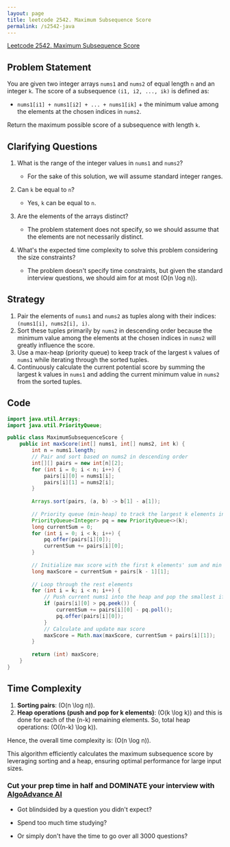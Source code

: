```yaml
---
layout: page
title: leetcode 2542. Maximum Subsequence Score
permalink: /s2542-java
---
```

[Leetcode 2542. Maximum Subsequence Score](https://algoadvance.github.io/algoadvance/l2542)
## Problem Statement

You are given two integer arrays `nums1` and `nums2` of equal length `n` and an integer `k`. The score of a subsequence `(i1, i2, ..., ik)` is defined as:

- `nums1[i1] + nums1[i2] + ... + nums1[ik]` + the minimum value among the elements at the chosen indices in `nums2`.

Return the maximum possible score of a subsequence with length `k`.

## Clarifying Questions

1. What is the range of the integer values in `nums1` and `nums2`?
   - For the sake of this solution, we will assume standard integer ranges.

2. Can `k` be equal to `n`?
   - Yes, `k` can be equal to `n`.

3. Are the elements of the arrays distinct?
   - The problem statement does not specify, so we should assume that the elements are not necessarily distinct.

4. What's the expected time complexity to solve this problem considering the size constraints?
   - The problem doesn't specify time constraints, but given the standard interview questions, we should aim for at most \(O(n \log n)\).

## Strategy

1. Pair the elements of `nums1` and `nums2` as tuples along with their indices: `(nums1[i], nums2[i], i)`.
2. Sort these tuples primarily by `nums2` in descending order because the minimum value among the elements at the chosen indices in `nums2` will greatly influence the score.
3. Use a max-heap (priority queue) to keep track of the largest `k` values of `nums1` while iterating through the sorted tuples.
4. Continuously calculate the current potential score by summing the largest k values in `nums1` and adding the current minimum value in `nums2` from the sorted tuples.

## Code

```java
import java.util.Arrays;
import java.util.PriorityQueue;

public class MaximumSubsequenceScore {
    public int maxScore(int[] nums1, int[] nums2, int k) {
        int n = nums1.length;
        // Pair and sort based on nums2 in descending order
        int[][] pairs = new int[n][2];
        for (int i = 0; i < n; i++) {
            pairs[i][0] = nums1[i];
            pairs[i][1] = nums2[i];
        }
        
        Arrays.sort(pairs, (a, b) -> b[1] - a[1]);
        
        // Priority queue (min-heap) to track the largest k elements in nums1
        PriorityQueue<Integer> pq = new PriorityQueue<>(k);
        long currentSum = 0;
        for (int i = 0; i < k; i++) {
            pq.offer(pairs[i][0]);
            currentSum += pairs[i][0];
        }
        
        // Initialize max score with the first k elements' sum and min value of nums2
        long maxScore = currentSum + pairs[k - 1][1];
        
        // Loop through the rest elements
        for (int i = k; i < n; i++) {
            // Push current nums1 into the heap and pop the smallest if heap is full
            if (pairs[i][0] > pq.peek()) {
                currentSum += pairs[i][0] - pq.poll();
                pq.offer(pairs[i][0]);
            }
            // Calculate and update max score
            maxScore = Math.max(maxScore, currentSum + pairs[i][1]);
        }
        
        return (int) maxScore;
    }
}
```

## Time Complexity

1. **Sorting pairs**: \(O(n \log n)\).
2. **Heap operations (push and pop for k elements)**: \(O(k \log k)\) and this is done for each of the \(n-k\) remaining elements. So, total heap operations: \(O((n-k) \log k)\).

Hence, the overall time complexity is: \(O(n \log n)\).

This algorithm efficiently calculates the maximum subsequence score by leveraging sorting and a heap, ensuring optimal performance for large input sizes.


### Cut your prep time in half and DOMINATE your interview with [AlgoAdvance AI](https://algoAdvance.com)

- Got blindsided by a question you didn't expect?

- Spend too much time studying?

- Or simply don't have the time to go over all 3000 questions?

